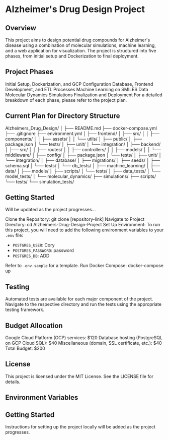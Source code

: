 # Alzheimer's Drug Design Project
## Overview
This project aims to design potential drug compounds for Alzheimer's disease using a combination of molecular simulations, machine learning, and a web application for visualization. The project is structured into five phases, from initial setup and Dockerization to final deployment.

## Project Phases
Initial Setup, Dockerization, and GCP Configuration
Database, Frontend Development, and ETL Processes
Machine Learning on SMILES Data
Molecular Dynamics Simulations
Finalization and Deployment
For a detailed breakdown of each phase, please refer to the project plan.

## Current Plan for Directory Structure
Alzheimers_Drug_Design/
│
├── README.md
├── docker-compose.yml
├── .gitignore
├── environment.yml
│
├── frontend/
│   ├── src/
│   │   ├── components/
│   │   ├── assets/
│   │   └── utils/
│   ├── public/
│   ├── package.json
│   └── tests/
│       ├── unit/
│       └── integration/
│
├── backend/
│   ├── src/
│   │   ├── routes/
│   │   ├── controllers/
│   │   ├── models/
│   │   └── middleware/
│   ├── config/
│   ├── package.json
│   └── tests/
│       ├── unit/
│       └── integration/
│
├── database/
│   ├── migrations/
│   ├── seeds/
│   ├── schema.sql
│   └── tests/
│       └── db_tests/
│
├── machine_learning/
│   ├── data/
│   ├── models/
│   ├── scripts/
│   └── tests/
│       ├── data_tests/
│       └── model_tests/
│
└── molecular_dynamics/
    ├── simulations/
    ├── scripts/
    └── tests/
        └── simulation_tests/

## Getting Started
Will be updated as the project progresses...

Clone the Repository: git clone [repository-link]
Navigate to Project Directory: cd Alzheimers-Drug-Design-Project
Set Up Environment: 
To run this project, you will need to add the following environment variables to your `.env` file:

- `POSTGRES_USER`: Cory
- `POSTGRES_PASSWORD`: password
- `POSTGRES_DB`: ADD

Refer to `.env.sample` for a template.
Run Docker Compose: docker-compose up

## Testing
Automated tests are available for each major component of the project. Navigate to the respective directory and run the tests using the appropriate testing framework.

## Budget Allocation
Google Cloud Platform (GCP) services: $120
Database hosting (PostgreSQL on GCP Cloud SQL): $40
Miscellaneous (domain, SSL certificate, etc.): $40
Total Budget: $200

## License
This project is licensed under the MIT License. See the LICENSE file for details.

## Environment Variables



## Getting Started

Instructions for setting up the project locally will be added as the project progresses.